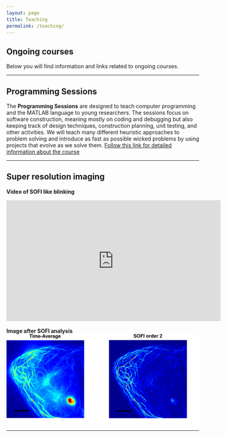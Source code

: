 ```yaml
---
layout: page
title: Teaching
permalink: /teaching/
---
```


## Ongoing courses

Below you will find information and links related to ongoing courses.
* * *
## [](#header-1)Programming Sessions
The **Programming Sessions** are designed to teach computer programming and the MATLAB language to young researchers. The sessions focus on software construction, meaning mostly on coding and debugging but also keeping track of design techniques, construction planning, unit testing, and other activities. We will teach many different heuristic approaches to problem solving and introduce as fast as possible wicked problems by using projects that evolve as we solve them.
[Follow this link for detailed information about the course](/programmingsessions)
* * *
## [](#header-2)Super resolution imaging
**Video of SOFI like blinking**

<iframe width="560" height="315" src="https://www.youtube.com/embed/hykdsLkdiE8" frameborder="0" gesture="media" allow="encrypted-media" allowfullscreen></iframe>

**Image after SOFI analysis**
![image1](/assets/images/SOFI/SOFI4web.svg "SOFI image")
* * *
